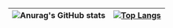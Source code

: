 | ![Anurag's GitHub stats](https://github-readme-stats.vercel.app/api?username=Zeno-cc) | [![Top Langs](https://github-readme-stats.vercel.app/api/top-langs/?username=Zeno-cc&layout=compact)](https://github.com/anuraghazra/github-readme-stats) |
| --- | --- |
